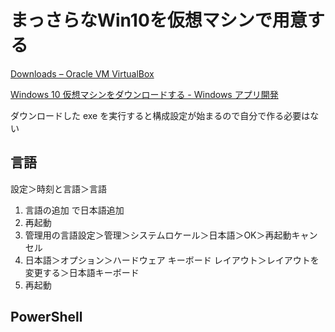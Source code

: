 # まっさらなWin10を仮想マシンで用意する

[Downloads – Oracle VM VirtualBox](https://www.virtualbox.org/wiki/Downloads)

[Windows 10 仮想マシンをダウンロードする - Windows アプリ開発](https://developer.microsoft.com/ja-jp/windows/downloads/virtual-machines/)

ダウンロードした exe を実行すると構成設定が始まるので自分で作る必要はない

## 言語

設定＞時刻と言語＞言語

1. 言語の追加 で日本語追加
1. 再起動
1. 管理用の言語設定＞管理＞システムロケール＞日本語＞OK＞再起動キャンセル
1. 日本語＞オプション＞ハードウェア キーボード レイアウト＞レイアウトを変更する＞日本語キーボード
1. 再起動

## PowerShell

```powershell
```
